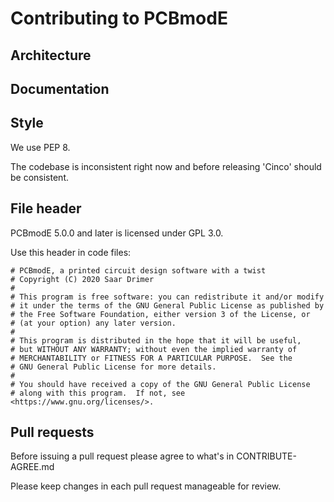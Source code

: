 # Contributing to PCBmodE

## Architecture

## Documentation

## Style

We use PEP 8.

The codebase is inconsistent right now and before releasing 'Cinco' should be consistent.

## File header

PCBmodE 5.0.0 and later is licensed under GPL 3.0.

Use this header in code files:

```
# PCBmodE, a printed circuit design software with a twist
# Copyright (C) 2020 Saar Drimer
#
# This program is free software: you can redistribute it and/or modify
# it under the terms of the GNU General Public License as published by
# the Free Software Foundation, either version 3 of the License, or
# (at your option) any later version.
#
# This program is distributed in the hope that it will be useful,
# but WITHOUT ANY WARRANTY; without even the implied warranty of
# MERCHANTABILITY or FITNESS FOR A PARTICULAR PURPOSE.  See the
# GNU General Public License for more details.
#
# You should have received a copy of the GNU General Public License
# along with this program.  If not, see <https://www.gnu.org/licenses/>.
```

## Pull requests

Before issuing a pull request please agree to what's in CONTRIBUTE-AGREE.md

Please keep changes in each pull request manageable for review.

